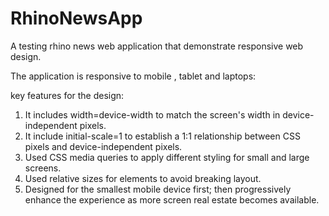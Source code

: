 # RhinoNewsApp
A testing rhino news web application that demonstrate responsive web design.




The application is responsive to mobile , tablet and laptops:



key features for the design:
                                            
  1. It includes width=device-width to match the screen's width in device-independent pixels.
  2. It include initial-scale=1 to establish a 1:1 relationship between CSS pixels and device-independent pixels.
  3. Used CSS media queries to apply different styling for small and large screens.
  4. Used relative sizes for elements to avoid breaking layout.
  5. Designed for the smallest mobile device first; then progressively enhance the experience as more screen real estate becomes available.
